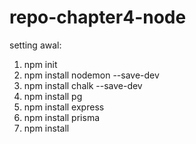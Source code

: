 # repo-chapter4-node

setting awal:
1. npm init
2. npm install nodemon --save-dev
3. npm install chalk --save-dev
4. npm install pg
5. npm install express
6. npm install prisma
7. npm install 
